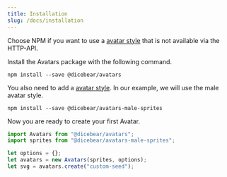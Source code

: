 ```yaml
---
title: Installation
slug: /docs/installation
---
```


Choose NPM if you want to use a [avatar style](/styles) that is not available via the HTTP-API.

Install the Avatars package with the following command.

    npm install --save @dicebear/avatars

You also need to add a [avatar style](/styles). In our example, we will use the male avatar style.

    npm install --save @dicebear/avatars-male-sprites

Now you are ready to create your first Avatar.

```js
import Avatars from "@dicebear/avatars";
import sprites from "@dicebear/avatars-male-sprites";

let options = {};
let avatars = new Avatars(sprites, options);
let svg = avatars.create("custom-seed");
```
